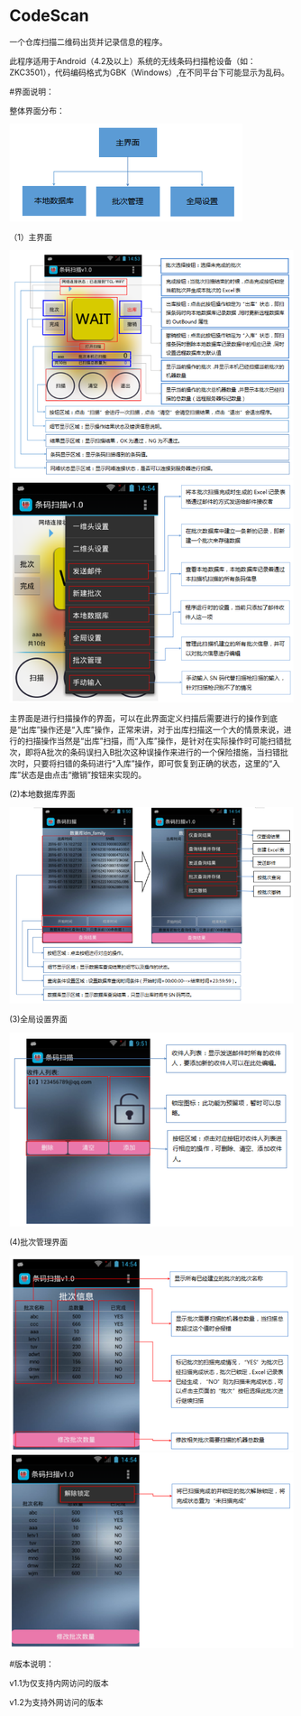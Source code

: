 # CodeScan
一个仓库扫描二维码出货并记录信息的程序。

此程序适用于Android（4.2及以上）系统的无线条码扫描枪设备（如：ZKC3501），代码编码格式为GBK（Windows）,在不同平台下可能显示为乱码。

#界面说明：

整体界面分布：

![image](https://github.com/ZhongLeiDev/ZhongLeiDev.github.io/blob/master/scanimg/a.PNG)

（1）主界面

![image](https://github.com/ZhongLeiDev/ZhongLeiDev.github.io/blob/master/scanimg/b.PNG)
![image](https://github.com/ZhongLeiDev/ZhongLeiDev.github.io/blob/master/scanimg/c.PNG)

主界面是进行扫描操作的界面，可以在此界面定义扫描后需要进行的操作到底是“出库”操作还是“入库”操作，正常来讲，对于出库扫描这一个大的情景来说，进行的扫描操作当然是“出库”扫描，而“入库”操作，是针对在实际操作时可能扫错批次，即将A批次的条码误扫入B批次这种误操作来进行的一个保险措施，当扫错批次时，只要将扫错的条码进行“入库”操作，即可恢复到正确的状态，这里的“入库”状态是由点击“撤销”按钮来实现的。

(2)本地数据库界面

![image](https://github.com/ZhongLeiDev/ZhongLeiDev.github.io/blob/master/scanimg/d.PNG)

(3)全局设置界面

![image](https://github.com/ZhongLeiDev/ZhongLeiDev.github.io/blob/master/scanimg/e.PNG)

(4)批次管理界面

![image](https://github.com/ZhongLeiDev/ZhongLeiDev.github.io/blob/master/scanimg/f.PNG)
![image](https://github.com/ZhongLeiDev/ZhongLeiDev.github.io/blob/master/scanimg/g.PNG)

#版本说明：

v1.1为仅支持内网访问的版本

v1.2为支持外网访问的版本
